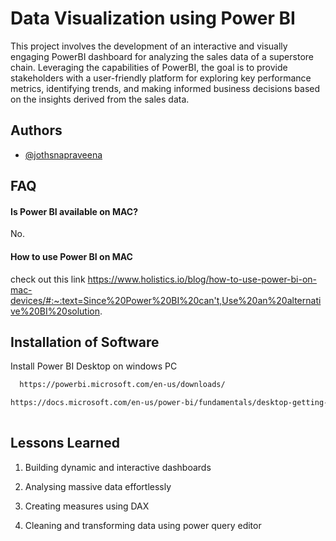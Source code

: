 
# Data Visualization using Power BI

This project involves the development of an interactive and visually engaging PowerBI dashboard for analyzing the sales data of a superstore chain. Leveraging the capabilities of PowerBI, the goal is to provide stakeholders with a user-friendly platform for exploring key performance metrics, identifying trends, and making informed business decisions based on the insights derived from the sales data.

## Authors

- [@jothsnapraveena](https://www.github.com/jothsnapraveena)


## FAQ

#### Is Power BI available on MAC?

No. 

#### How to use Power BI on MAC
check out this link
https://www.holistics.io/blog/how-to-use-power-bi-on-mac-devices/#:~:text=Since%20Power%20BI%20can't,Use%20an%20alternative%20BI%20solution.




## Installation of Software

Install Power BI Desktop on windows PC

```bash
  https://powerbi.microsoft.com/en-us/downloads/

https://docs.microsoft.com/en-us/power-bi/fundamentals/desktop-getting-started#install-and-run-power-bi-desktop
    
```

## Lessons Learned

1. Building dynamic and interactive dashboards

2. Analysing massive data effortlessly

3. Creating measures using DAX 

4. Cleaning and transforming data using power query editor

